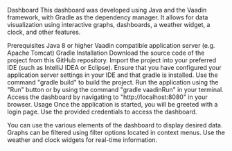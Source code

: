 Dashboard
This dashboard was developed using Java and the Vaadin framework, with Gradle as the dependency manager. It allows for data visualization using interactive graphs, dashboards, a weather widget, a clock, and other features.

Prerequisites
Java 8 or higher
Vaadin compatible application server (e.g. Apache Tomcat)
Gradle
Installation
Download the source code of the project from this GitHub repository.
Import the project into your preferred IDE (such as IntelliJ IDEA or Eclipse).
Ensure that you have configured your application server settings in your IDE and that gradle is installed.
Use the command "gradle build" to build the project.
Run the application using the "Run" button or by using the command "gradle vaadinRun" in your terminal.
Access the dashboard by navigating to "http://localhost:8080" in your browser.
Usage
Once the application is started, you will be greeted with a login page. Use the provided credentials to access the dashboard.

You can use the various elements of the dashboard to display desired data. Graphs can be filtered using filter options located in context menus. Use the weather and clock widgets for real-time information.

